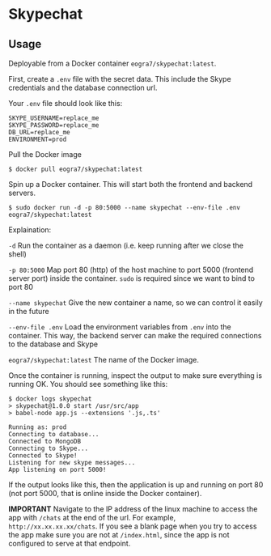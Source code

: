# Skypechat

## Usage
Deployable from a Docker container `eogra7/skypechat:latest`.

First, create a `.env` file with the secret data. This include the Skype credentials and the database connection url. 

Your `.env` file should look like this:
```
SKYPE_USERNAME=replace_me
SKYPE_PASSWORD=replace_me
DB_URL=replace_me
ENVIRONMENT=prod
```

Pull the Docker image

```console
$ docker pull eogra7/skypechat:latest
```

Spin up a Docker container. This will start both the frontend and backend servers.
```console
$ sudo docker run -d -p 80:5000 --name skypechat --env-file .env eogra7/skypechat:latest
```
Explaination:

`-d` Run the container as a daemon (i.e. keep running after we close the shell)

`-p 80:5000` Map port 80 (http) of the host machine to port 5000 (frontend server port) inside the container. `sudo` is 
required since we want to bind to port 80

`--name skypechat` Give the new container a name, so we can control it easily in the future

`--env-file .env` Load the environment variables from `.env` into the container. This way, the backend server can make 
the required connections to the database and Skype

`eogra7/skypechat:latest` The name of the Docker image.

Once the container is running, inspect the output to make sure everything is running OK. You should see something like 
this:

```console
$ docker logs skypechat
> skypechat@1.0.0 start /usr/src/app
> babel-node app.js --extensions '.js,.ts'

Running as: prod
Connecting to database...
Connected to MongoDB
Connecting to Skype...
Connected to Skype!
Listening for new skype messages...
App listening on port 5000!
```

If the output looks like this, then the application is up and running on port 80 (not port 5000, that is online inside 
the Docker container). 

**IMPORTANT**
Navigate to the IP address of the linux machine to access the app with `/chats` at the end of the
 url. For example, `http://xx.xx.xx.xx/chats`. If you see a blank page when you try to access the app make sure you are 
 not at `/index.html`, since the app is not configured to serve at that endpoint.